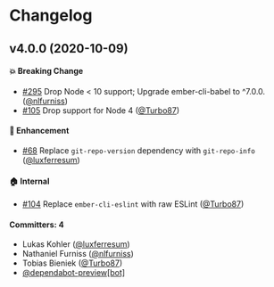 # Changelog

## v4.0.0 (2020-10-09)

#### :boom: Breaking Change
* [#295](https://github.com/ember-cli/ember-cli-app-version/pull/295) Drop Node < 10 support; Upgrade ember-cli-babel to ^7.0.0. ([@nlfurniss](https://github.com/nlfurniss))
* [#105](https://github.com/ember-cli/ember-cli-app-version/pull/105) Drop support for Node 4 ([@Turbo87](https://github.com/Turbo87))

#### :rocket: Enhancement
* [#68](https://github.com/ember-cli/ember-cli-app-version/pull/68) Replace `git-repo-version` dependency with `git-repo-info` ([@luxferresum](https://github.com/luxferresum))

#### :house: Internal
* [#104](https://github.com/ember-cli/ember-cli-app-version/pull/104) Replace `ember-cli-eslint` with raw ESLint ([@Turbo87](https://github.com/Turbo87))

#### Committers: 4
- Lukas Kohler ([@luxferresum](https://github.com/luxferresum))
- Nathaniel Furniss ([@nlfurniss](https://github.com/nlfurniss))
- Tobias Bieniek ([@Turbo87](https://github.com/Turbo87))
- [@dependabot-preview[bot]](https://github.com/apps/dependabot-preview)


